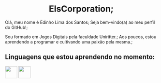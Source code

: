 <h1 align="center"> ElsCorporation; </h1>


Olá, meu nome é Edinho Lima dos Santos;
Seja bem-vindo(a) ao meu perfil do GitHub!;

Sou formado em Jogos Digitais pela faculdade Uniritter.;
Aos poucos, estou aprendendo a programar e cultivando uma paixão pela mesma.;

## Linguagens que estou aprendendo no momento:
<img loading = "lazy" src="https://cdn.jsdelivr.net/gh/devicons/devicon@latest/icons/javascript/javascript-original.svg" width = "40" height = "40"/> <img loading = "lazy" src="https://cdn.jsdelivr.net/gh/devicons/devicon@latest/icons/git/git-original.svg" width = "40" height = "40" />






